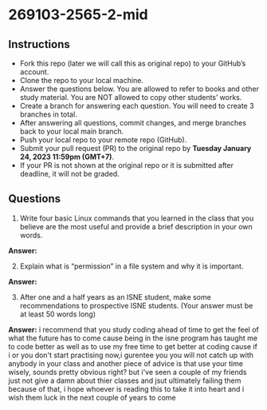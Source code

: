 # 269103-2565-2-mid

## Instructions

- Fork this repo (later we will call this as original repo) to your GitHub’s account. 
- Clone the repo to your local machine.
- Answer the questions below. You are allowed to refer to books and other study material. You are NOT allowed to copy other students’ works. 
- Create a branch for answering each question. You will need to create 3 branches in total.
- After answering all questions, commit changes, and merge branches back to your local main branch.
- Push your local repo to your remote repo (GitHub).
- Submit your pull request (PR) to the original repo by **Tuesday January 24, 2023 11:59pm (GMT+7)**.
- If your PR is not shown at the original repo or it is submitted after deadline, it will not be graded.

## Questions

1. Write four basic Linux commands that you learned in the class that you believe are the most useful and provide a brief description in your own words. 

**Answer:** 

2. Explain what is “permission” in a file system and why it is important.

**Answer:**

3. After one and a half years as an ISNE student, make some recommendations to prospective ISNE students. (Your answer must be at least 50 words long)

**Answer:** i recommend that you study coding ahead of time to get the feel of what the future has to come cause being in the isne program has taught me to code better as well as to use my free time to get better at coding cause if i or you don't start practising now,i gurentee you you will not catch up with anybody in your class and another piece of advice is that use your time wisely, sounds pretty obvious right? but i've seen a couple of my friends just not give a damn about thier classes and jsut ultimately failing them because of that, i hope whoever is reading this to take it into heart and i wish them luck in the next couple of years to come 
